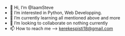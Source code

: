 - 👋 Hi, I’m @IaamSteve
- 👀 I’m interested in Python, Web Developping.
- 🌱 I’m currently learning all mentioned above and more
- 💞️ I’m looking to collaborate on nothing currently
- 📫 How to reach me --> kerekespisti18@gmail.com 

<!---
IaamSteve/IaamSteve is a ✨ special ✨ repository because its `README.md` (this file) appears on your GitHub profile.
You can click the Preview link to take a look at your changes.
--->
